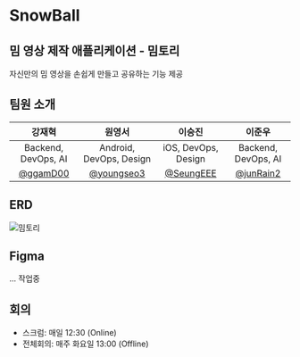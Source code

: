 # SnowBall

## 밈 영상 제작 애플리케이션 - 밈토리

자신만의 밈 영상을 손쉽게 만들고 공유하는 기능 제공

## 팀원 소개

|                      강재혁                       |                        원영서                         |                       이승진                        |                       이준우                        |
| :-----------------------------------------------: | :---------------------------------------------------: | :-------------------------------------------------: | :-------------------------------------------------: |
|                Backend, DevOps, AI                |                Android, DevOps, Design                |                 iOS, DevOps, Design                 |                 Backend, DevOps, AI                 |
| <a href="https://github.com/ggamD00">@ggamD00</a> | <a href="https://github.com/youngseo3">@youngseo3</a> | <a href="https://github.com/SeungEEE">@SeungEEE</a> | <a href="https://github.com/junRain2">@junRain2</a> |

## ERD

![밈토리](https://github.com/JunRain2/practice-java/assets/107318116/c1f84a01-c138-4355-86e5-55e6cb57a064)

## Figma

... 작업중

## 회의
- 스크럼: 매일 12:30 (Online)
- 전체회의: 매주 화요일 13:00 (Offline)

